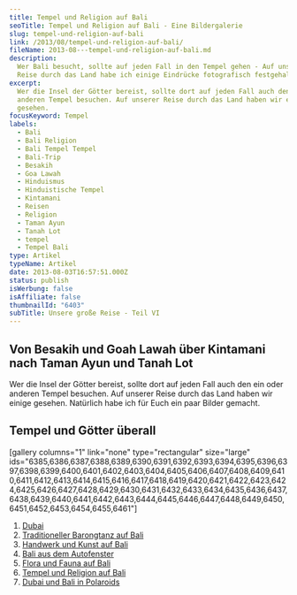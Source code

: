 ```yaml
---
title: Tempel und Religion auf Bali
seoTitle: Tempel und Religion auf Bali - Eine Bildergalerie
slug: tempel-und-religion-auf-bali
link: /2013/08/tempel-und-religion-auf-bali/
fileName: 2013-08---tempel-und-religion-auf-bali.md
description:
  Wer Bali besucht, sollte auf jeden Fall in den Tempel gehen - Auf unserer
  Reise durch das Land habe ich einige Eindrücke fotografisch festgehalten
excerpt:
  Wer die Insel der Götter bereist, sollte dort auf jeden Fall auch den ein oder
  anderen Tempel besuchen. Auf unserer Reise durch das Land haben wir einige
  gesehen.
focusKeyword: Tempel
labels:
  - Bali
  - Bali Religion
  - Bali Tempel Tempel
  - Bali-Trip
  - Besakih
  - Goa Lawah
  - Hinduismus
  - Hinduistische Tempel
  - Kintamani
  - Reisen
  - Religion
  - Taman Ayun
  - Tanah Lot
  - tempel
  - Tempel Bali
type: Artikel
typeName: Artikel
date: 2013-08-03T16:57:51.000Z
status: publish
isWerbung: false
isAffiliate: false
thumbnailId: "6403"
subTitle: Unsere große Reise - Teil VI
---
```


## Von Besakih und Goah Lawah über Kintamani nach Taman Ayun und Tanah Lot

Wer die Insel der Götter bereist, sollte dort auf jeden Fall auch den ein oder
anderen Tempel besuchen. Auf unserer Reise durch das Land haben wir einige
gesehen. Natürlich habe ich für Euch ein paar Bilder gemacht.

## Tempel und Götter überall

[gallery columns="1" link="none" type="rectangular" size="large"
ids="6385,6386,6387,6388,6389,6390,6391,6392,6393,6394,6395,6396,6397,6398,6399,6400,6401,6402,6403,6404,6405,6406,6407,6408,6409,6410,6411,6412,6413,6414,6415,6416,6417,6418,6419,6420,6421,6422,6423,6424,6425,6426,6427,6428,6429,6430,6431,6432,6433,6434,6435,6436,6437,6438,6439,6440,6441,6442,6443,6444,6445,6446,6447,6448,6449,6450,6451,6452,6453,6454,6455,6461"]

<ol><li><a href="/2013/08/dubai-und-bali-in-polaroids">Dubai</a></li><li><a href="/2013/07/traditioneller-barong-tanz-auf-bali/">Traditioneller Barongtanz auf Bali</a></li><li><a href="/2013/08/handwerk-und-kunst-auf-bali/">Handwerk und Kunst auf Bali</a></li><li><a href="/2013/08/bali-aus-dem-autofenster/">Bali aus dem Autofenster</a></li><li><a href="/2013/08/flora-fauna-ackerbau-und-viehzucht-auf-bali/">Flora und Fauna auf Bali</a></li><li><a href="http://2013/08/tempel-und-religion-auf-bali/">Tempel und Religion auf Bali</a></li><li><a href="/2013/08/dubai-und-bali-in-polaroids/">Dubai und Bali in Polaroids</a></li></ol>
